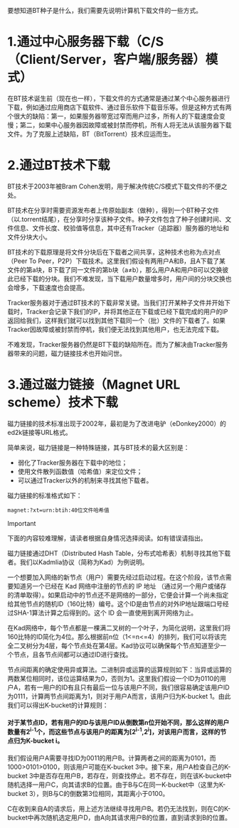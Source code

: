 要想知道BT种子是什么，我们需要先说明计算机下载文件的一些方式。

# 1.通过中心服务器下载（C/S（Client/Server，客户端/服务器）模式）

在BT技术诞生前（现在也一样），下载文件的方式通常是通过某个中心服务器进行下载，例如通过应用商店下载软件、通过音乐软件下载音乐等。但是这种方式有两个很大的缺陷：第一，如果服务器带宽过窄而用户过多，所有人的下载速度会变慢；第二，如果中心服务器因故障或被封禁而停机，所有人将无法从该服务器下载文件。为了克服上述缺陷，BT（BitTorrent）技术应运而生。

# 2.通过BT技术下载

BT技术于2003年被Bram Cohen发明，用于解决传统C/S模式下载文件的不便之处。

BT技术在分享时需要资源发布者上传原始副本（做种），得到一个BT种子文件（以.torrent结尾），在分享时分享该种子文件。种子文件包含了种子创建时间、文件信息、文件长度、校验值等信息，其中还有Tracker（追踪器）服务器的地址和文件分块大小。

BT技术的下载原理是将文件分块后在下载者之间共享，这种技术也称为点对点（Peer To Peer，P2P）下载技术。这里我们假设有两用户A和B，且A下载了某文件的第a块，B下载了同一文件的第b块（a≠b），那么用户A和用户B可以交换彼此已经下载的分块。我们不难发现，当下载用户数量增多时，用户间的分块交换也会增多，下载速度也会提高。

Tracker服务器对于通过BT技术的下载非常关键。当我们打开某种子文件并开始下载时，Tracker会记录下我们的IP，并将其他正在下载或已经下载完成的用户的IP返回给我们，这样我们就可以找到其他下载同一个（批）文件的下载者了。如果Tracker因故障或被封禁而停机，我们便无法找到其他用户，也无法完成下载。

不难发现，Tracker服务器仍然是BT下载的缺陷所在。而为了解决由Tracker服务器带来的问题，磁力链接技术也开始问世。

# 3.通过磁力链接（Magnet URL scheme）技术下载

磁力链接的技术标准出现于2002年，最初是为了改进电驴（eDonkey2000）的ed2k链接等URL格式。

简单来说，磁力链接是一种特殊链接，其与BT技术的最大区别是：

- 弱化了Tracker服务器在下载中的地位；
- 使用文件散列函数值（哈希值）来定位文件；
- 可以通过Tracker以外的机制来寻找其他下载者。

磁力链接的标准格式如下：

```
magnet:?xt=urn:btih:40位文件哈希值
```

> [!IMPORTANT]
> 下面的内容较难理解，请读者根据自身情况选择阅读。如有错误请指出。

磁力链接通过DHT（Distributed Hash Table，分布式哈希表）机制寻找其他下载者。我们以Kadmlia协议（简称为Kad）为例说明。

一个想要加入网络的新节点（用户）需要先经过启动过程。在这个阶段，该节点需要知道另一个已经在 Kad 网络中注册的节点的 IP 地址 （通过另一个用户或储存的清单取得）。如果启动中的节点还不是网络的一部分，它便会计算一个尚未指定给其他节点的随机ID（160比特）编号。这个ID是由节点的对外IP地址跟端口号经过SHA-1算法计算之后得到的。这个 ID 会一直使用到离开网络为止。

在Kad网络中，每个节点都是一棵满二叉树的一个叶子，为简化说明，这里我们将160比特的ID简化为4位。那么根据前n位（1<=n<=4）的排列，我们可以将该完全二叉树分为4层，每个节点处在第4层。Kad协议可以确保每个节点知道至少一个节点，且各节点间都可以通过ID进行查找。

节点间距离的确定使用异或算法。二进制异或运算的运算规则如下：当异或运算的两数某位相同时，该位运算结果为0，否则为1。这里我们假设一个ID为0110的用户A，若有一用户的ID有且只有最后一位与该用户不同，我们很容易确定该用户ID为0111，计算两节点间距离为1，则对于用户A而言，该用户归为K-bucket 1。由此我们可以得出K-bucket的计算规则：

#### 对于某节点ID，若有用户的ID与该用户ID从倒数第n位开始不同，那么这样的用户数量有2<sup>i-1</sup>个，而这些节点与该用户的距离为\[2<sup>i-1</sup>,2<sup>i</sup>\]，对该用户而言，这样的节点归为K-bucket i。

我们假设用户A需要寻找ID为0011的用户B。计算两者之间的距离为0101，而1000>0101>0100，则该用户可能在K-bucket 3中。接下来，用户A检查自己的K-bucket 3中是否存在用户B，若存在，则查找停止。若不存在，则在该K-bucket中随机选择一用户C，向其请求B的位置。由于B与C在同一K-bucket中（这里为K-bucket 3），则B与C的倒数第3位相同，其距离小于0100。

C在收到来自A的请求后，用上述方法继续寻找用户B。若仍无法找到，则在C的K-bucket中再次随机选定用户D，由A向其请求用户B的位置，直到请求到B的位置。
